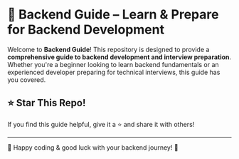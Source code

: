 # 🚀 Backend Guide – Learn & Prepare for Backend Development

Welcome to **Backend Guide**! This repository is designed to provide a **comprehensive guide to backend development and interview preparation**. Whether you're a beginner looking to learn backend fundamentals or an experienced developer preparing for technical interviews, this guide has you covered.

## ⭐ Star This Repo!
If you find this guide helpful, give it a ⭐ and share it with others!

---
🚀 Happy coding & good luck with your backend journey! 🚀
